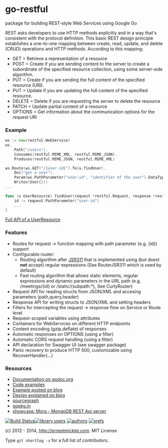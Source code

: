 go-restful
==========

package for building REST-style Web Services using Google Go

REST asks developers to use HTTP methods explicitly and in a way that's consistent with the protocol definition. This basic REST design principle establishes a one-to-one mapping between create, read, update, and delete (CRUD) operations and HTTP methods. According to this mapping:

- GET = Retrieve a representation of a resource
- POST = Create if you are sending content to the server to create a subordinate of the specified resource collection, using some server-side algorithm.
- PUT = Create if you are sending the full content of the specified resource (URI).
- PUT = Update if you are updating the full content of the specified resource.
- DELETE = Delete if you are requesting the server to delete the resource
- PATCH = Update partial content of a resource
- OPTIONS = Get information about the communication options for the request URI
    
### Example

```Go
ws := new(restful.WebService)
ws.
	Path("/users").
	Consumes(restful.MIME_XML, restful.MIME_JSON).
	Produces(restful.MIME_JSON, restful.MIME_XML)

ws.Route(ws.GET("/{user-id}").To(u.findUser).
	Doc("get a user").
	Param(ws.PathParameter("user-id", "identifier of the user").DataType("string")).
	Writes(User{}))		
...
	
func (u UserResource) findUser(request *restful.Request, response *restful.Response) {
	id := request.PathParameter("user-id")
	...
}
```
	
[Full API of a UserResource](https://github.com/jabong/go-restful/tree/master/examples/restful-user-resource.go) 
		
### Features

- Routes for request &#8594; function mapping with path parameter (e.g. {id}) support
- Configurable router:
	- Routing algorithm after [JSR311](http://jsr311.java.net/nonav/releases/1.1/spec/spec.html) that is implemented using (but doest **not** accept) regular expressions (See RouterJSR311 which is used by default)
	- Fast routing algorithm that allows static elements, regular expressions and dynamic parameters in the URL path (e.g. /meetings/{id} or /static/{subpath:*}, See CurlyRouter)
- Request API for reading structs from JSON/XML and accesing parameters (path,query,header)
- Response API for writing structs to JSON/XML and setting headers
- Filters for intercepting the request &#8594; response flow on Service or Route level
- Request-scoped variables using attributes
- Containers for WebServices on different HTTP endpoints
- Content encoding (gzip,deflate) of responses
- Automatic responses on OPTIONS (using a filter)
- Automatic CORS request handling (using a filter)
- API declaration for Swagger UI (see swagger package)
- Panic recovery to produce HTTP 500, customizable using RecoverHandler(...)
	
### Resources

- [Documentation on godoc.org](http://godoc.org/github.com/jabong/go-restful)
- [Code examples](https://github.com/jabong/go-restful/tree/master/examples)
- [Example posted on blog](http://ernestmicklei.com/2012/11/24/go-restful-first-working-example/)
- [Design explained on blog](http://ernestmicklei.com/2012/11/11/go-restful-api-design/)
- [sourcegraph](https://sourcegraph.com/github.com/jabong/go-restful)
- [gopkg.in](https://gopkg.in/jabong/go-restful.v1)
- [showcase: Mora - MongoDB REST Api server](https://github.com/jabong/mora)

[![Build Status](https://drone.io/github.com/jabong/go-restful/status.png)](https://drone.io/github.com/jabong/go-restful/latest)[![library users](https://sourcegraph.com/api/repos/github.com/jabong/go-restful/badges/library-users.png)](https://sourcegraph.com/github.com/jabong/go-restful) [![authors](https://sourcegraph.com/api/repos/github.com/jabong/go-restful/badges/authors.png)](https://sourcegraph.com/github.com/jabong/go-restful) [![xrefs](https://sourcegraph.com/api/repos/github.com/jabong/go-restful/badges/xrefs.png)](https://sourcegraph.com/github.com/jabong/go-restful)

(c) 2012 - 2014, http://ernestmicklei.com. MIT License

Type ```git shortlog -s``` for a full list of contributors.